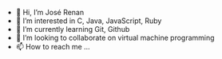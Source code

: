 - 👋 Hi, I’m José Renan
- 👀 I’m interested in C, Java, JavaScript, Ruby
- 🌱 I’m currently learning Git, Github
- 💞️ I’m looking to collaborate on virtual machine programming
- 📫 How to reach me ...

<!---
creennect/creennect is a ✨ special ✨ repository because its `README.md` (this file) appears on your GitHub profile.
You can click the Preview link to take a look at your changes.
--->
